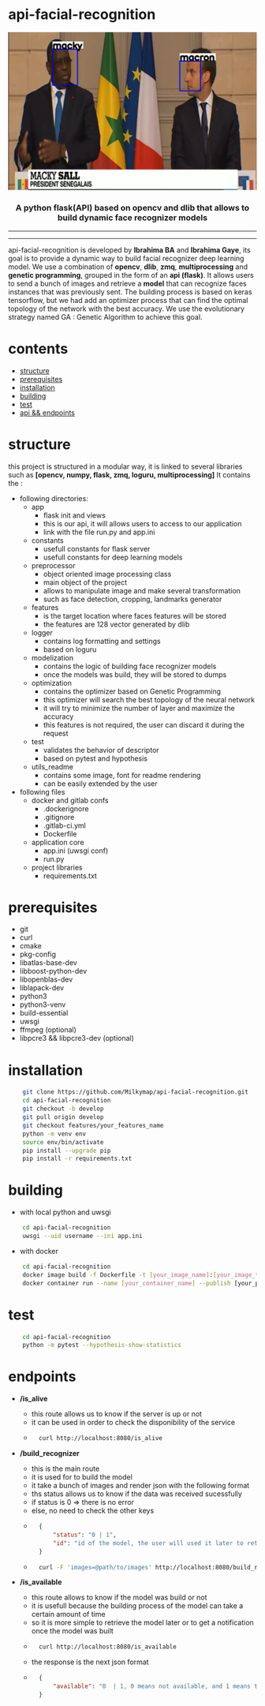 # api-facial-recognition

<p align="center"> 
  <img src="./utils_readme/images/macky_macron.png" width="640">
  <h3 align="center">
    A python flask(API) based on opencv and dlib that allows to build dynamic face recognizer models
  </h3>  
</p>

---
---

api-facial-recognition is developed by **Ibrahima BA** and **Ibrahima Gaye**, its goal is to provide a dynamic way to build facial recognizer deep learning model. We use a combination of **opencv**, **dlib**, **zmq**, **multiprocessing** and **genetic programming**, grouped in the form of an **api (flask)**. It allows users to send a bunch of images and retrieve a **model** that can recognize faces instances that was previously sent. The building process is based on keras tensorflow, but we had add an optimizer process that can find the optimal topology of the network with the best accuracy. We use the evolutionary strategy named GA : Genetic Algorithm to achieve this goal.

# contents
* [structure](#structure)
* [prerequisites](#prerequisites)
* [installation](#installation)
* [building](#building)
* [test](#test)
* [api && endpoints](#endpoints)

# structure

this project is structured in a modular way, it is linked to several libraries such as **[opencv, numpy, flask, zmq, loguru, multiprocessing]** 
It contains the :
* following directories:
    * app
        * flask init and views 
        * this is our api, it will allows users to access to our application 
        * link with the file run.py and app.ini
    * constants
        * usefull constants for flask server 
        * usefull constants for deep learning models
    * preprocessor
        * object oriented image processing class 
        * main object of the project 
        * allows to manipulate image and make several transformation
        * such as face detection, cropping, landmarks generator
    * features
        * is the target location where faces features will be stored 
        * the features are 128 vector generated by dlib   
    * logger
        * contains log formatting and settings
        * based on loguru 
    * modelization
        * contains the logic of building face recognizer models  
        * once the models was build, they will be stored to dumps 
    * optimization
        * contains the optimizer based on Genetic Programming
        * this optimizer will search the best topology of the neural network 
        * it will try to minimize the number of layer and maximize the accuracy 
        * this features is not required, the user can discard it during the request 
    * test
        * validates the behavior of descriptor
        * based on pytest and hypothesis 
    * utils_readme
        * contains some image, font for readme rendering 
        * can be easily extended by the user 
* following files
    * docker and gitlab confs
        * .dockerignore
        * .gitignore
        * .gitlab-ci.yml
        * Dockerfile
    * application core
        * app.ini (uwsgi conf) 
        * run.py
    * project libraries
        * requirements.txt 



# prerequisites
* git
* curl
* cmake 
* pkg-config 
* libatlas-base-dev 
* libboost-python-dev 
* libopenblas-dev 
* liblapack-dev
* python3
* python3-venv 
* build-essential
* uwsgi 
* ffmpeg (optional) 
* libpcre3 && libpcre3-dev (optional)

# installation
```bash
    git clone https://github.com/Milkymap/api-facial-recognition.git
    cd api-facial-recognition
    git checkout -b develop 
    git pull origin develop 
    git checkout features/your_features_name
    python -m venv env 
    source env/bin/activate 
    pip install --upgrade pip 
    pip install -r requirements.txt 
```

# building

* with local python and uwsgi  
```bash  
    cd api-facial-recognition
    uwsgi --uid username --ini app.ini
```

* with docker 
```bash
    cd api-facial-recognition
    docker image build -f Dockerfile -t [your_image_name]:[your_image_tag] ./
    docker container run --name [your_container_name] --publish [your_port, choose 8080]:8080 --rm your_image_name:your_image_tag  
```

# test
```bash
    cd api-facial-recognition
    python -m pytest --hypothesis-show-statistics
```

# endpoints 
* **/is_alive**
    * this route allows us to know if the server is up or not 
    * it can be used in order to check the disponibility of the service
    * ```bash
        curl http://localhost:8080/is_alive
      ```
* **/build_recognizer**
    * this is the main route 
    * it is used for to build the model  
    * it take a bunch of images and render json with the following format 
    * ths status allows us to know if the data was received sucessfully 
    * if status is 0 => there is no error  
    * else, no need to check the other keys 
    * ```json
        {
            "status": "0 | 1",
            "id": "id of the model, the user will used it later to retrieve the model" 
        }
      ```
    * ```bash
        curl -F 'images=@path/to/images' http://localhost:8080/build_recognizer
      ```

* **/is_available**
    * this route allows to know if the model was build or not 
    * it is usefull because the building process of the model can take a certain amount of time 
    * so it is more simple to retrieve the model later or to get a notification once the model was built 
    * ```bash
        curl http://localhost:8080/is_available 
      ```
    * the response is the next json format 
    * ```json
        {
            "available": "0  | 1, 0 means not available, and 1 means the model was built and ready to be downloaded"  
        }
      ```